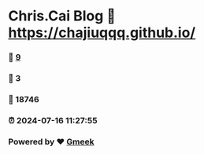 # Chris.Cai Blog :link: https://chajiuqqq.github.io/ 
### :page_facing_up: [9](https://chajiuqqq.github.io//tag.html) 
### :speech_balloon: 3 
### :hibiscus: 18746 
### :alarm_clock: 2024-07-16 11:27:55 
### Powered by :heart: [Gmeek](https://github.com/Meekdai/Gmeek)
